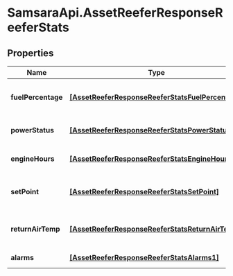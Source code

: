 # SamsaraApi.AssetReeferResponseReeferStats

## Properties
Name | Type | Description | Notes
------------ | ------------- | ------------- | -------------
**fuelPercentage** | [**[AssetReeferResponseReeferStatsFuelPercentage]**](AssetReeferResponseReeferStatsFuelPercentage.md) | Fuel percentage of the reefer | [optional] 
**powerStatus** | [**[AssetReeferResponseReeferStatsPowerStatus]**](AssetReeferResponseReeferStatsPowerStatus.md) | Power status of the reefer | [optional] 
**engineHours** | [**[AssetReeferResponseReeferStatsEngineHours]**](AssetReeferResponseReeferStatsEngineHours.md) | Engine hours of the reefer | [optional] 
**setPoint** | [**[AssetReeferResponseReeferStatsSetPoint]**](AssetReeferResponseReeferStatsSetPoint.md) | Set point temperature of the reefer | [optional] 
**returnAirTemp** | [**[AssetReeferResponseReeferStatsReturnAirTemp]**](AssetReeferResponseReeferStatsReturnAirTemp.md) | Return air temperature of the reefer | [optional] 
**alarms** | [**[AssetReeferResponseReeferStatsAlarms1]**](AssetReeferResponseReeferStatsAlarms1.md) | Reefer alarms | [optional] 


